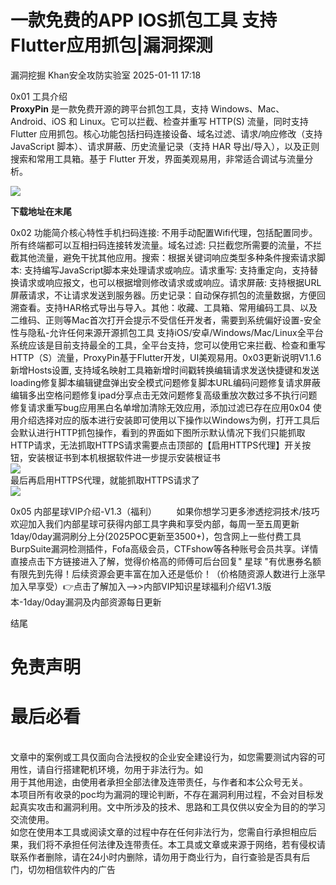 #  一款免费的APP IOS抓包工具 支持Flutter应用抓包|漏洞探测   
漏洞挖掘  Khan安全攻防实验室   2025-01-11 17:18  
  
0x01 工具介绍   
**ProxyPin** 是一款免费开源的跨平台抓包工具，支持 Windows、Mac、Android、iOS 和 Linux。它可以拦截、检查并重写 HTTP(S) 流量，同时支持 Flutter 应用抓包。核心功能包括扫码连接设备、域名过滤、请求/响应修改（支持 JavaScript 脚本）、请求屏蔽、历史流量记录（支持 HAR 导出/导入），以及正则搜索和常用工具箱。基于 Flutter 开发，界面美观易用，非常适合调试与流量分析。  
  
![](https://mmbiz.qpic.cn/sz_mmbiz_png/RjOvISzUFq66OwelFCiahibUib3AszQRt5x564Q3fHJgIHJaUibzaKFticlttO35KL3EicMbe5efIiap42XV0rKndglEQ/640?wx_fmt=png&from=appmsg "")  
  
**下载地址在末尾**  
  
0x02 功能简介核心特性手机扫码连接: 不用手动配置Wifi代理，包括配置同步。所有终端都可以互相扫码连接转发流量。域名过滤: 只拦截您所需要的流量，不拦截其他流量，避免干扰其他应用。搜索：根据关键词响应类型多种条件搜索请求脚本: 支持编写JavaScript脚本来处理请求或响应。请求重写: 支持重定向，支持替换请求或响应报文，也可以根据增则修改请求或或响应。请求屏蔽: 支持根据URL屏蔽请求，不让请求发送到服务器。历史记录：自动保存抓包的流量数据，方便回溯查看。支持HAR格式导出与导入。其他：收藏、工具箱、常用编码工具、以及二维码、正则等Mac首次打开会提示不受信任开发者，需要到系统偏好设置-安全性与隐私-允许任何来源开源抓包工具 支持iOS/安卓/Windows/Mac/Linux全平台系统应该是目前支持最全的工具，全平台支持，您可以使用它来拦截、检查和重写HTTP（S）流量，ProxyPin基于Flutter开发，UI美观易用。0x03更新说明V1.1.6新增Hosts设置, 支持域名映射工具箱新增时间戳转换编辑请求发送快捷键和发送loading修复脚本编辑键盘弹出安全模式问题修复脚本URL编码问题修复请求屏蔽编辑多出空格问题修复ipad分享点击无效问题修复高级重放次数过多不执行问题修复请求重写bug应用黑白名单增加清除无效应用，添加过滤已存在应用0x04 使用介绍选择对应的版本进行安装即可使用以下操作以Windows为例，打开工具后会默认进行HTTP抓包操作，看到的界面如下图所示默认情况下我们只能抓取HTTP请求，无法抓取HTTPS请求需要点击顶部的【启用HTTPS代理】开关按钮，安装根证书到本机根据软件进一步提示安装根证书  
![](https://mmbiz.qpic.cn/sz_mmbiz_png/RjOvISzUFq66OwelFCiahibUib3AszQRt5xWLbRjzsocpz7zXbFUn9Ml093OCLW7VEPJgiae6CbiaBNTFlnsjHibF8KA/640?wx_fmt=png&from=appmsg "")  
最后再启用HTTPS代理，就能抓取HTTPS请求了  
![](https://mmbiz.qpic.cn/sz_mmbiz_png/RjOvISzUFq66OwelFCiahibUib3AszQRt5xFaTkPZpKYztz3ia84MicKsb7XwOYlgYzEZWGIYJKX2I0iamj9aheHrJ9A/640?wx_fmt=png&from=appmsg "")  
  
0x05 内部星球VIP介绍-V1.3（福利）        如果你想学习更多渗透挖洞技术/技巧欢迎加入我们内部星球可获得内部工具字典和享受内部，每周一至五周更新1day/0day漏洞刷分上分(2025POC更新至3500+)，包含网上一些付费工具BurpSuite漏洞检测插件，Fofa高级会员，CTFshow等各种账号会员共享。详情直接点击下方链接进入了解，觉得价格高的师傅可后台回复" 星球 "有优惠券名额有限先到先得！后续资源会更丰富在加入还是低价！（价格随资源人数进行上涨早加入早享受）👉点击了解加入-->>内部VIP知识星球福利介绍V1.3版本-1day/0day漏洞及内部资源每日更新  
  
  
结尾  
  
# 免责声明  
  
  
# 最后必看  
  
  
      
文章中的案例或工具仅面向合法授权的企业安全建设行为，如您需要测试内容的可用性，请自行搭建靶机环境，勿用于非法行为。如  
用于其他用途，由使用者承担全部法律及连带责任，与作者和本公众号无关。  
本项目所有收录的poc均为漏洞的理论判断，不存在漏洞利用过程，不会对目标发起真实攻击和漏洞利用。文中所涉及的技术、思路和工具仅供以安全为目的的学习交流使用。  
如您在使用本工具或阅读文章的过程中存在任何非法行为，您需自行承担相应后果，我们将不承担任何法律及连带责任。本工具或文章或来源于网络，若有侵权请联系作者删除，请在24小时内删除，请勿用于商业行为，自行查验是否具有后门，切勿相信软件内的广告  
  
